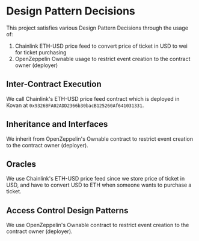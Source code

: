 # Design Pattern Decisions
This project satisfies various Design Pattern Decisions through the usage of:
1. Chainlink ETH-USD price feed to convert price of ticket in USD to wei for ticket purchasing
2. OpenZeppelin Ownable usage to restrict event creation to the contract owner (deployer)

## Inter-Contract Execution
We call Chainlink's ETH-USD price feed contract which is deployed in Kovan at `0x9326BFA02ADD2366b30bacB125260Af641031331`.

## Inheritance and Interfaces
We inherit from OpenZeppelin's Ownable contract to restrict event creation to the contract owner (deployer).

## Oracles
We use Chainlink's ETH-USD price feed since we store price of ticket in USD, and have to convert USD to ETH when someone wants to purchase a ticket.

## Access Control Design Patterns
We use OpenZeppelin's Ownable contract to restrict event creation to the contract owner (deployer).
